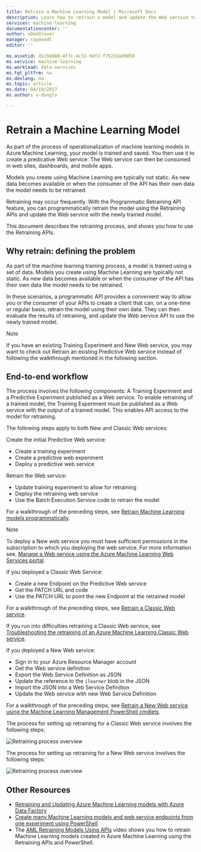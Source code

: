 ```yaml
---
title: Retrain a Machine Learning Model | Microsoft Docs
description: Learn how to retrain a model and update the Web service to use the newly trained model in Azure Machine Learning.
services: machine-learning
documentationcenter: ''
author: vDonGlover
manager: raymondl
editor: ''

ms.assetid: d1cb6088-4f7c-4c32-94f2-f7523dad9059
ms.service: machine-learning
ms.workload: data-services
ms.tgt_pltfrm: na
ms.devlang: na
ms.topic: article
ms.date: 04/19/2017
ms.author: v-donglo

---
```

# Retrain a Machine Learning Model
As part of the process of operationalization of machine learning models in Azure Machine Learning, your model is trained and saved. You then use it to create a predicative Web service. The Web service can then be consumed in web sites, dashboards, and mobile apps. 

Models you create using Machine Learning are typically not static. As new data becomes available or when the consumer of the API has their own data the model needs to be retrained. 

Retraining may occur frequently. With the Programmatic Retraining API feature, you can programmatically retrain the model using the Retraining APIs and update the Web service with the newly trained model. 

This document describes the retraining process, and shows you how to use the Retraining APIs.

## Why retrain: defining the problem
As part of the machine learning training process, a model is trained using a set of data. Models you create using Machine Learning are typically not static. As new data becomes available or when the consumer of the API has their own data the model needs to be retrained.

In these scenarios, a programmatic API provides a convenient way to allow you or the consumer of your APIs to create a client that can, on a one-time or regular basis, retrain the model using their own data. They can then evaluate the results of retraining, and update the Web service API to use the newly trained model.

> [!NOTE]
> If you have an existing Training Experiment and New Web service, you may want to check out Retrain an existing Predictive Web service instead of following the walkthrough mentioned in the following section.
> 
> 

## End-to-end workflow
The process involves the following components: A Training Experiment and a Predictive Experiment published as a Web service. To enable retraining of a trained model, the Training Experiment must be published as a Web service with the output of a trained model. This enables API access to the model for retraining. 

The following steps apply to both New and Classic Web services:

Create the initial Predictive Web service:

* Create a training experiment
* Create a predictive web experiment
* Deploy a predictive web service

Retrain the Web service:

* Update training experiment to allow for retraining
* Deploy the retraining web service
* Use the Batch Execution Service code to retrain the model

For a walkthrough of the preceding steps, see [Retrain Machine Learning models programmatically](machine-learning-retrain-models-programmatically.md).

> [!NOTE] 
> To deploy a New web service you must have sufficient permissions in the subscription to which you deploying the web service. For more information see, [Manage a Web service using the Azure Machine Learning Web Services portal](machine-learning-manage-new-webservice.md). 

If you deployed a Classic Web Service:

* Create a new Endpoint on the Predictive Web service
* Get the PATCH URL and code
* Use the PATCH URL to point the new Endpoint at the retrained model 

For a walkthrough of the preceding steps, see [Retrain a Classic Web service](machine-learning-retrain-a-classic-web-service.md).

If you run into difficulties retraining a Classic Web service, see [Troubleshooting the retraining of an Azure Machine Learning Classic Web service](machine-learning-troubleshooting-retraining-models.md).

If you deployed a New Web service:

* Sign in to your Azure Resource Manager account
* Get the Web service definition
* Export the Web Service Definition as JSON
* Update the reference to the `ilearner` blob in the JSON
* Import the JSON into a Web Service Definition
* Update the Web service with new Web Service Definition

For a walkthrough of the preceding steps, see [Retrain a New Web service using the Machine Learning Management PowerShell cmdlets](machine-learning-retrain-new-web-service-using-powershell.md).

The process for setting up retraining for a Classic Web service involves the following steps:

![Retraining process overview][1]

The process for setting up retraining for a New Web service involves the following steps:

![Retraining process overview][7]

## Other Resources
* [Retraining and Updating Azure Machine Learning models with Azure Data Factory](https://azure.microsoft.com/blog/retraining-and-updating-azure-machine-learning-models-with-azure-data-factory/)
* [Create many Machine Learning models and web service endpoints from one experiment using PowerShell](machine-learning-create-models-and-endpoints-with-powershell.md)
* The [AML Retraining Models Using APIs](https://www.youtube.com/watch?v=wwjglA8xllg) video shows you how to retrain Machine Learning models created in Azure Machine Learning using the Retraining APIs and PowerShell.

<!--image links-->
[1]: ./media/machine-learning-retrain-machine-learning-model/machine-learning-retrain-models-programmatically-IMAGE01.png
[7]: ./media/machine-learning-retrain-machine-learning-model/machine-learning-retrain-models-programmatically-IMAGE07.png

